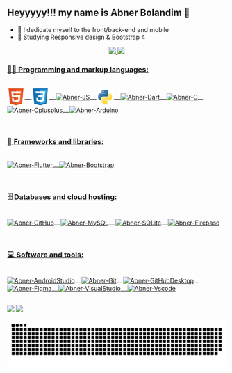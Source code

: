 ## Heyyyyy!!! my name is Abner Bolandim 👋


- 🔭 I dedicate myself to the front/back-end and mobile
- 🌱 Studying Responsive design & Bootstrap 4

<div align="center">
  <a href="https://github.com/Zearck">
  <img height="180em" src="https://github-readme-stats.vercel.app/api?username=Zearck&show_icons=true&theme=dracula&include_all_commits=true&count_private=true"/>
  <img height="180em" src="https://github-readme-stats.vercel.app/api/top-langs/?username=Zearck&layout=compact&langs_count=7&theme=dracula"/>
</div>

  ### 👨‍💻 **Programming and markup languages:**
  
<p style="display: inline_block"><br>
  <img align="center" alt="Abner-HTML" height="40" width="40" src="https://raw.githubusercontent.com/devicons/devicon/master/icons/html5/html5-original.svg">&nbsp;&nbsp;&nbsp;
  <img align="center" alt="Abner-CSS" height="40" width="40" src="https://raw.githubusercontent.com/devicons/devicon/master/icons/css3/css3-original.svg">&nbsp;&nbsp;&nbsp;
  <img align="center" alt="Abner-JS" height="40" width="40" src="https://cdn.jsdelivr.net/gh/devicons/devicon/icons/javascript/javascript-original.svg">&nbsp;&nbsp;&nbsp;
  <img align="center" alt="Abner-Python" height="40" width="40" src="https://raw.githubusercontent.com/devicons/devicon/master/icons/python/python-original.svg">&nbsp;&nbsp;&nbsp;
  <img align="center" alt="Abner-Dart" height="40" width="40" src="https://cdn.jsdelivr.net/gh/devicons/devicon/icons/dart/dart-original.svg">&nbsp;&nbsp;&nbsp;
  <img align="center" alt="Abner-C" height="45" width="45" src="https://cdn.jsdelivr.net/gh/devicons/devicon/icons/c/c-original.svg">&nbsp;&nbsp;&nbsp;
  <img align="center" alt="Abner-Cplusplus" height="45" width="45" src="https://cdn.jsdelivr.net/gh/devicons/devicon/icons/cplusplus/cplusplus-original.svg">&nbsp;&nbsp;&nbsp;
  <img align="center" alt="Abner-Arduino" height="50" width="50" src="https://cdn.jsdelivr.net/gh/devicons/devicon/icons/arduino/arduino-original.svg">
</p>

<br>
  
 ### 🧰 **Frameworks and libraries:**
  
  <p style="display: inline_block"><br>
    <img align="center" alt="Abner-Flutter" height="40" width="40" src="https://cdn.jsdelivr.net/gh/devicons/devicon/icons/flutter/flutter-original.svg">&nbsp;&nbsp;&nbsp;
    <img align="center" alt="Abner-Bootstrap" height="70" width="45" src="https://cdn.jsdelivr.net/gh/devicons/devicon/icons/bootstrap/bootstrap-original.svg">
  </p>
  
  <br>
  
 ### 🗄️ **Databases and cloud hosting:**
  
  <p style="display: inline_block"><br>
    <img align="center" alt="Abner-GitHub" height="40" width="40" src="https://cdn.jsdelivr.net/gh/devicons/devicon/icons/github/github-original.svg">&nbsp;&nbsp;&nbsp;
    <img align="center" alt="Abner-MySQL" height="40" width="40" src="https://cdn.jsdelivr.net/gh/devicons/devicon/icons/mysql/mysql-original.svg">&nbsp;&nbsp;&nbsp;
    <img align="center" alt="Abner-SQLite" height="40" width="40" src="https://cdn.jsdelivr.net/gh/devicons/devicon/icons/sqlite/sqlite-original.svg">&nbsp;&nbsp;&nbsp;
    <img align="center" alt="Abner-Firebase" height="40" width="40" src="https://cdn.jsdelivr.net/gh/devicons/devicon/icons/firebase/firebase-plain.svg">
  </p>
  
  <br>
  
  ### 💻 **Software and tools:**

  <p style="display: inline_block"><br>
    <img align="center" alt="Abner-AndroidStudio" height="40" width="40" src="https://cdn.jsdelivr.net/gh/devicons/devicon/icons/androidstudio/androidstudio-original.svg">&nbsp;&nbsp;&nbsp;
    <img align="center" alt="Abner-Git" height="40" width="40" src="https://cdn.jsdelivr.net/gh/devicons/devicon/icons/git/git-original.svg">&nbsp;&nbsp;&nbsp;
    <img align="center" alt="Abner-GitHubDesktop" height="40" width="40" src="https://cdn.jsdelivr.net/gh/devicons/devicon/icons/github/github-original-wordmark.svg">&nbsp;&nbsp;&nbsp;
    <img align="center" alt="Abner-Figma" height="40" width="40" src="https://cdn.jsdelivr.net/gh/devicons/devicon/icons/figma/figma-original.svg">&nbsp;&nbsp;&nbsp;
    <img align="center" alt="Abner-VisualStudio" height="40" width="40" src="https://cdn.jsdelivr.net/gh/devicons/devicon/icons/visualstudio/visualstudio-plain.svg">&nbsp;&nbsp;&nbsp;
    <img align="center" alt="Abner-Vscode" height="40" width="40" src="https://cdn.jsdelivr.net/gh/devicons/devicon/icons/vscode/vscode-original.svg">
    
  </p>
  
  ##
  
<div>  
  <a href = "mailto:contato.abnerbolandim@gmail.com"><img src="https://img.shields.io/badge/-Gmail-%23333?style=for-the-badge&logo=gmail&logoColor=white" target="_blank"></a>
  <a href="https://www.linkedin.com/in/abner-bolandim-550bb224a/" target="_blank"><img src="https://img.shields.io/badge/-LinkedIn-%230077B5?style=for-the-badge&logo=linkedin&logoColor=white" target="_blank"></a> 
 
  ![snake_gif](https://github.com/Zearck/Zearck/blob/output/github-contribution-grid-snake.svg)
 
</div>
